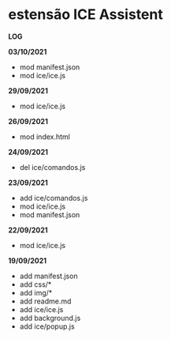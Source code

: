 # estensão ICE Assistent

**LOG**

**03/10/2021**
* mod manifest.json
* mod ice/ice.js

**29/09/2021**
* mod ice/ice.js

**26/09/2021**
* mod index.html

**24/09/2021**
* del ice/comandos.js

**23/09/2021**
* add ice/comandos.js
* mod ice/ice.js
* mod manifest.json

**22/09/2021**
* mod ice/ice.js

**19/09/2021**
* add manifest.json
* add css/*
* add img/*
* add readme.md
* add ice/ice.js
* add background.js
* add ice/popup.js
